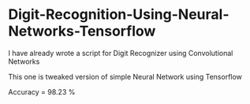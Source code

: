 # Digit-Recognition-Using-Neural-Networks-Tensorflow


I have already wrote a script for Digit Recognizer using Convolutional Networks 

This one is tweaked version of simple Neural Network using Tensorflow 


Accuracy = 98.23 %